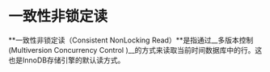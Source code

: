 # 一致性非锁定读

 **一致性非锁定读（Consistent NonLocking Read）**是指通过__多版本控制(Multiversion Concurrency Control )__的方式来读取当前时间数据库中的行。这也是InnoDB存储引擎的默认读方式。
